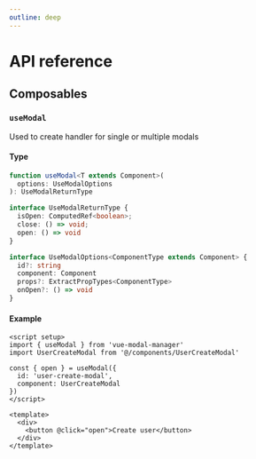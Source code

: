 ```yaml
---
outline: deep
---
```


# API reference

## Composables

### `useModal`

Used to create handler for single or multiple modals

#### Type

```ts
function useModal<T extends Component>(
  options: UseModalOptions
): UseModalReturnType

interface UseModalReturnType { 
  isOpen: ComputedRef<boolean>; 
  close: () => void; 
  open: () => void
}

interface UseModalOptions<ComponentType extends Component> {
  id?: string
  component: Component
  props?: ExtractPropTypes<ComponentType>
  onOpen?: () => void
}
```

#### Example

```vue
<script setup>
import { useModal } from 'vue-modal-manager'
import UserCreateModal from '@/components/UserCreateModal'

const { open } = useModal({
  id: 'user-create-modal',
  component: UserCreateModal
})
</script>

<template>
  <div>
    <button @click="open">Create user</button>
  </div>
</template>
```